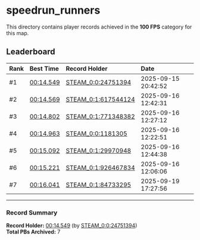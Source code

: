 # speedrun_runners

This directory contains player records achieved in the **100 FPS** category for this map.

## Leaderboard

| Rank | Best Time | Record Holder | Date                |
| :--- | :-------- | :------------ | :------------------ |
| #1   | [00:14.549](./00014549_STEAM_0_0_24751394_20250915-204252.zip) | [STEAM_0:0:24751394](https://speedrun16.com/profile/STEAM_0:0:24751394)   | 2025-09-15 20:42:52 |
| #2   | [00:14.569](./00014569_STEAM_0_1_617544124_20250916-124231.zip) | [STEAM_0:1:617544124](https://speedrun16.com/profile/STEAM_0:1:617544124)   | 2025-09-16 12:42:31 |
| #3   | [00:14.802](./00014802_STEAM_0_1_771348382_20250916-122712.zip) | [STEAM_0:1:771348382](https://speedrun16.com/profile/STEAM_0:1:771348382)   | 2025-09-16 12:27:12 |
| #4   | [00:14.963](./00014963_STEAM_0_0_1181305_20250916-122251.zip) | [STEAM_0:0:1181305](https://speedrun16.com/profile/STEAM_0:0:1181305)   | 2025-09-16 12:22:51 |
| #5   | [00:15.092](./00015092_STEAM_0_1_29970948_20250916-124438.zip) | [STEAM_0:1:29970948](https://speedrun16.com/profile/STEAM_0:1:29970948)   | 2025-09-16 12:44:38 |
| #6   | [00:15.221](./00015221_STEAM_0_1_926467834_20250916-120606.zip) | [STEAM_0:1:926467834](https://speedrun16.com/profile/STEAM_0:1:926467834)   | 2025-09-16 12:06:06 |
| #7   | [00:16.041](./00016041_STEAM_0_1_84733295_20250919-172756.zip) | [STEAM_0:1:84733295](https://speedrun16.com/profile/STEAM_0:1:84733295)   | 2025-09-19 17:27:56 |

---

### Record Summary
**Record Holder:** [00:14.549](./00014549_STEAM_0_0_24751394_20250915-204252.zip) (by [STEAM_0:0:24751394](https://speedrun16.com/profile/STEAM_0:0:24751394))  
**Total PBs Archived:** 7